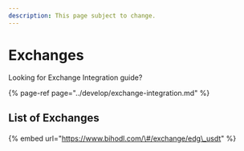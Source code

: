 ```yaml
---
description: This page subject to change.
---
```


# Exchanges

Looking for Exchange Integration guide?

{% page-ref page="../develop/exchange-integration.md" %}



## List of Exchanges

####  

{% embed url="https://www.bihodl.com/\#/exchange/edg\_usdt" %}



